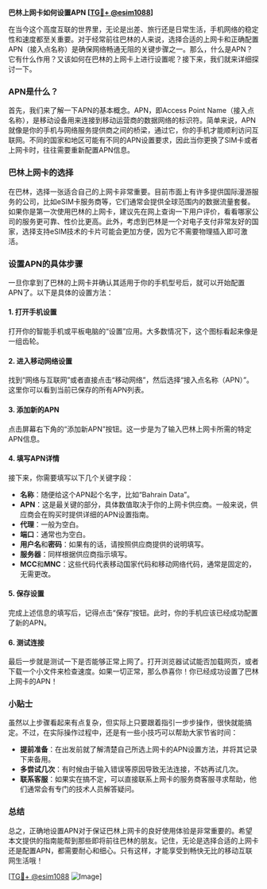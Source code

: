 **巴林上网卡如何设置APN [[TG💪+ @esim1088](https://t.me/s/esim1088)]**

在当今这个高度互联的世界里，无论是出差、旅行还是日常生活，手机网络的稳定性和速度都至关重要。对于经常前往巴林的人来说，选择合适的上网卡和正确配置APN（接入点名称）是确保网络畅通无阻的关键步骤之一。那么，什么是APN？它有什么作用？又该如何在巴林的上网卡上进行设置呢？接下来，我们就来详细探讨一下。

### APN是什么？

首先，我们来了解一下APN的基本概念。APN，即Access Point Name（接入点名称），是移动设备用来连接到移动运营商的数据网络的标识符。简单来说，APN就像是你的手机与网络服务提供商之间的桥梁，通过它，你的手机才能顺利访问互联网。不同的国家和地区可能有不同的APN设置要求，因此当你更换了SIM卡或者上网卡时，往往需要重新配置APN信息。

### 巴林上网卡的选择

在巴林，选择一张适合自己的上网卡非常重要。目前市面上有许多提供国际漫游服务的公司，比如eSIM卡服务商等，它们通常会提供全球范围内的数据流量套餐。如果你是第一次使用巴林的上网卡，建议先在网上查询一下用户评价，看看哪家公司的服务更可靠、性价比更高。此外，考虑到巴林是一个对电子支付非常友好的国家，选择支持eSIM技术的卡片可能会更加方便，因为它不需要物理插入即可激活。

### 设置APN的具体步骤

一旦你拿到了巴林的上网卡并确认其适用于你的手机型号后，就可以开始配置APN了。以下是具体的设置方法：

#### 1. 打开手机设置
打开你的智能手机或平板电脑的“设置”应用。大多数情况下，这个图标看起来像是一组齿轮。

#### 2. 进入移动网络设置
找到“网络与互联网”或者直接点击“移动网络”，然后选择“接入点名称（APN）”。这里你可以看到当前已保存的所有APN列表。

#### 3. 添加新的APN
点击屏幕右下角的“添加新APN”按钮。这一步是为了输入巴林上网卡所需的特定APN信息。

#### 4. 填写APN详情
接下来，你需要填写以下几个关键字段：
- **名称**：随便给这个APN起个名字，比如“Bahrain Data”。
- **APN**：这是最关键的部分，具体数值取决于你的上网卡供应商。一般来说，供应商会在购买时提供详细的APN设置指南。
- **代理**：一般为空白。
- **端口**：通常也为空白。
- **用户名**和**密码**：如果有的话，请按照供应商提供的说明填写。
- **服务器**：同样根据供应商指示填写。
- **MCC**和**MNC**：这些代码代表移动国家代码和移动网络代码，通常是固定的，无需更改。

#### 5. 保存设置
完成上述信息的填写后，记得点击“保存”按钮。此时，你的手机应该已经成功配置了新的APN。

#### 6. 测试连接
最后一步就是测试一下是否能够正常上网了。打开浏览器试试能否加载网页，或者下载一个小文件来检查速度。如果一切正常，那么恭喜你！你已经成功设置了巴林上网卡的APN！

### 小贴士

虽然以上步骤看起来有点复杂，但实际上只要跟着指引一步步操作，很快就能搞定。不过，在实际操作过程中，还是有一些小技巧可以帮助大家节省时间：

- **提前准备**：在出发前就了解清楚自己所选上网卡的APN设置方法，并将其记录下来备用。
- **多尝试几次**：有时候由于输入错误等原因导致无法连接，不妨再试几次。
- **联系客服**：如果实在搞不定，可以直接联系上网卡的服务商客服寻求帮助，他们通常会有专门的技术人员解答疑问。

### 总结

总之，正确地设置APN对于保证巴林上网卡的良好使用体验是非常重要的。希望本文提供的指南能帮到那些即将前往巴林的朋友。记住，无论是选择合适的上网卡还是配置APN，都需要耐心和细心。只有这样，才能享受到畅快无比的移动互联网生活哦！

[[TG💪+ @esim1088](https://t.me/s/esim1088) ![Image](https://i.postimg.cc/4NQfJmqS/Snipaste-2025-05-13-00-14-12.png)]
